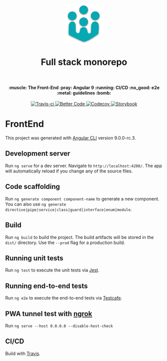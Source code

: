 <h1 align="center">
<br>
  <img src="https://raw.githubusercontent.com/raknjarasoa/full_stack/develop/packages/front-end/src/assets/icons/icon-128x128.png" alt="full_stack" width="128">
  <br>
    <br>
  Full stack monorepo
  <br>
</h1>

<br>

<h4 align="center">:muscle: The Front-End :pray: Angular 9 :running: CI/CD :no_good: e2e :metal: guidelines :bomb:</h4>

<p align="center">
  <a href="https://travis-ci.com/raknjarasoa/full_stack" target="_blank" rel="noopener noreferrer">
    <img src="https://travis-ci.com/raknjarasoa/full_stack.svg?branch=master" alt="Travis-ci">
  </a>

  <a href="https://bettercodehub.com/results/raknjarasoa/full_stack" target="_blank" rel="noopener noreferrer">
    <img src="https://bettercodehub.com/edge/badge/raknjarasoa/full_stack?branch=master" alt="Better Code">
  </a>

  <a href="https://codecov.io/gh/raknjarasoa/full_stack" target="_blank" rel="noopener noreferrer">
    <img src="https://codecov.io/gh/raknjarasoa/full_stack/branch/master/graph/badge.svg" alt="Codecov"/>
  </a>
      
  <a href="http://raknjarasoa.com/full_stack" target="_blank" rel="noopener noreferrer">
    <img src="https://github.com/storybooks/press/raw/master/badges/storybook.svg?sanitize=true" alt="Storybook" style="max-width:100%;">
  </a>
</p>


# FrontEnd

This project was generated with [Angular CLI](https://github.com/angular/angular-cli) version 9.0.0-rc.3.

## Development server

Run `ng serve` for a dev server. Navigate to `http://localhost:4200/`. The app will automatically reload if you change any of the source files.

## Code scaffolding

Run `ng generate component component-name` to generate a new component. You can also use `ng generate directive|pipe|service|class|guard|interface|enum|module`.

## Build

Run `ng build` to build the project. The build artifacts will be stored in the `dist/` directory. Use the `--prod` flag for a production build.

## Running unit tests

Run `ng test` to execute the unit tests via [Jest](https://jestjs.io/docs/en/getting-started).

## Running end-to-end tests

Run `ng e2e` to execute the end-to-end tests via [Testcafe](https://devexpress.github.io/testcafe/documentation/getting-started).

## PWA tunnel test with [ngrok](https://dashboard.ngrok.com/get-started)

Run `ng serve --host 0.0.0.0 --disable-host-check`

## CI/CD

Build with [Travis](https://travis-ci.com/raknjarasoa/full_stack).
